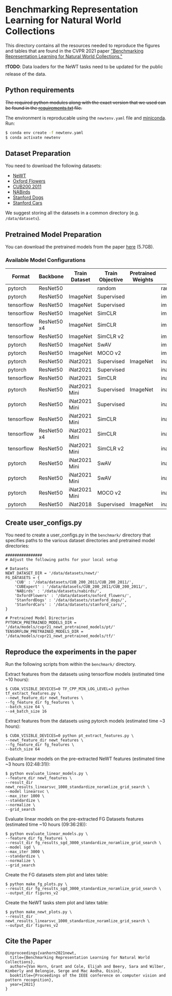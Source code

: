 # Benchmarking Representation Learning for Natural World Collections
This directory contains all the resources needed to reproduce the figures and tables that are found in the CVPR 2021 paper ["Benchmarking Representation Learning for Natural World Collections."](https://arxiv.org/abs/2103.16483) 

:exclamation:**TODO**: Data loaders for the NeWT tasks need to be updated for the public release of the data. 

## Python requirements
~~The required python modules along with the exact version that we used can be found in the [requirements.txt](requirements.txt) file.~~

The environment is reproducable using the `newtenv.yaml` file and [miniconda](https://docs.conda.io/en/latest/miniconda.html#linux-installers). Run:

```bash
$ conda env create -f newtenv.yaml
$ conda activate newtenv
```


## Dataset Preparation
You need to download the following datasets:
  * [NeWT](https://github.com/visipedia/newt)
  * [Oxford Flowers](https://www.robots.ox.ac.uk/~vgg/data/flowers/)
  * [CUB200 2011](http://www.vision.caltech.edu/visipedia/CUB-200-2011.html)
  * [NABirds](http://info.allaboutbirds.org/nabirds/)
  * [Stanford Dogs](http://vision.stanford.edu/aditya86/ImageNetDogs/main.html)
  * [Stanford Cars](https://ai.stanford.edu/~jkrause/cars/car_dataset.html)

We suggest storing all the datasets in a common directory (e.g. `/data/datasets`).

## Pretrained Model Preparation
You can download the pretrained models from the paper [here](https://cornell.box.com/s/bnyhq5lwobu6fgjrub44zle0pyjijbmw) (5.7GB).

### Available Model Configurations
|Format | Backbone | Train Dataset | Train Objective | Pretrained Weights | Identifier |
| ---- | ---- | ---- | ---- | ---- |  ---- | 
pytorch|ResNet50||random||random|
pytorch|ResNet50|ImageNet|Supervised||imagenet_supervised|
tensorflow|ResNet50|ImageNet|Supervised||imagenet_supervised_tf|
tensorflow|ResNet50|ImageNet|SimCLR||imagenet_simclr|
tensorflow|ResNet50 x4|ImageNet|SimCLR||imagenet_simclr_x4|
tensorflow|ResNet50|ImageNet|SimCLR v2||imagenet_simclr_v2|
pytorch|ResNet50|ImageNet|SwAV||imagenet_swav|
pytorch|ResNet50|ImageNet|MOCO v2||imagenet_moco_v2|
pytorch|ResNet50|iNat2021|Supervised|ImageNet|inat2021_supervised|
pytorch|ResNet50|iNat2021|Supervised||inat2021_supervised_from_scratch|
tensorflow|ResNet50|iNat2021|SimCLR||inat2021_simclr|
pytorch|ResNet50|iNat2021 Mini|Supervised|ImageNet|inat2021_mini_supervised|
pytorch|ResNet50|iNat2021 Mini|Supervised||inat2021_mini_supervised_from_scratch|
tensorflow|ResNet50|iNat2021 Mini|SimCLR||inat2021_mini_simclr|
tensorflow|ResNet50 x4|iNat2021 Mini|SimCLR||inat2021_mini_simclr_x4|
tensorflow|ResNet50|iNat2021 Mini|SimCLR v2||inat2021_mini_simclr_v2|
pytorch|ResNet50|iNat2021 Mini|SwAV||inat2021_mini_swav|
pytorch|ResNet50|iNat2021 Mini|SwAV||inat2021_mini_swav_1k|
pytorch|ResNet50|iNat2021 Mini|MOCO v2||inat2021_mini_moco_v2|
pytorch|ResNet50|iNat2018|Supervised|ImageNet|inat2018_supervised|



## Create user_configs.py
You need to create a user_configs.py in the `benchmark/` directory that specifies paths to the various dataset directories and pretrained model directories:
```
################
# Adjust the following paths for your local setup

# Datasets
NEWT_DATASET_DIR = '/data/datasets/newt/'
FG_DATASETS = {
    'CUB' : '/data/datasets/CUB_200_2011/CUB_200_2011/',
    'CUBExpert' : '/data/datasets/CUB_200_2011/CUB_200_2011/',
    'NABirds' : '/data/datasets/nabirds/',
    'OxfordFlowers' : '/data/datasets/oxford_flowers/',
    'StanfordDogs' : '/data/datasets/stanford_dogs/',
    'StanfordCars' : '/data/datasets/stanford_cars/',
}

# Pretrained Model Directories
PYTORCH_PRETRAINED_MODELS_DIR = '/data/models/cvpr21_newt_pretrained_models/pt/'
TENSORFLOW_PRETRAINED_MODELS_DIR = '/data/models/cvpr21_newt_pretrained_models/tf/'
``` 

## Reproduce the experiments in the paper
Run the following scripts from within the `benchmark/` directory. 

Extract features from the datasets using tensorflow models (estimated time ~10 hours):
```
$ CUDA_VISIBLE_DEVICES=0 TF_CPP_MIN_LOG_LEVEL=3 python tf_extract_features.py \
--newt_feature_dir newt_features \
--fg_feature_dir fg_features \
--batch_size 64 \
--x4_batch_size 16 
```


Extract features from the datasets using pytorch models (estimated time ~3 hours):
```
$ CUDA_VISIBLE_DEVICES=0 python pt_extract_features.py \
--newt_feature_dir newt_features \
--fg_feature_dir fg_features \
--batch_size 64
```


Evaluate linear models on the pre-extracted NeWT features (estimated time ~3 hours (02:48:31)):
```
$ python evaluate_linear_models.py \
--feature_dir newt_features \
--result_dir newt_results_linearsvc_1000_standardize_noramlize_grid_search \
--model linearsvc \
--max_iter 1000 \
--standardize \
--normalize \
--grid_search
```

Evaluate linear models on the pre-extracted FG Datasets features (estimated time ~10 hours (09:36:28)):
```
$ python evaluate_linear_models.py \
--feature_dir fg_features \
--result_dir fg_results_sgd_3000_standardize_noramlize_grid_search \
--model sgd \
--max_iter 3000 \
--standardize \
--normalize \
--grid_search
```


Create the FG datasets stem plot and latex table:
```
$ python make_fg_plots.py \
--result_dir fg_results_sgd_3000_standardize_noramlize_grid_search \
--output_dir figures_v2
```


Create the NeWT tasks stem plot and latex table:
```
$ python make_newt_plots.py \
--result_dir newt_results_linearsvc_1000_standardize_noramlize_grid_search \
--output_dir figures_v2
```

## Cite the Paper
```
@inproceedings{vanhorn2021newt,
  title={Benchmarking Representation Learning for Natural World Collections},
  author={Van Horn, Grant and Cole, Elijah and Beery, Sara and Wilber, Kimberly and Belongie, Serge and Mac Aodha, Oisin},
  booktitle={Proceedings of the IEEE conference on computer vision and pattern recognition},
  year={2021}
}
```